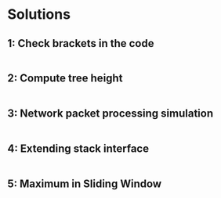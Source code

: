 # Solutions

## 1: Check brackets in the code
```
```

## 2: Compute tree height
```
```

## 3: Network packet processing simulation
```
```


## 4: Extending stack interface
```
```

## 5: Maximum in Sliding Window
```
```
